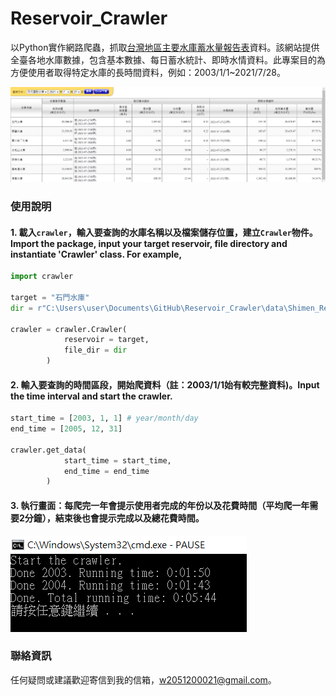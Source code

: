 # Reservoir_Crawler
以Python實作網路爬蟲，抓取[台灣地區主要水庫蓄水量報告表](https://fhy.wra.gov.tw/ReservoirPage_2011/StorageCapacity.aspx)資料。該網站提供全臺各地水庫數據，包含基本數據、每日蓄水統計、即時水情資料。此專案目的為方便使用者取得特定水庫的長時間資料，例如：2003/1/1~2021/7/28。

![alt 文字](https://github.com/w2051200021/Reservoir_Crawler/blob/main/description/figure_1.PNG "網站示意圖")

### 使用說明
#### 1. 載入`crawler`，輸入要查詢的水庫名稱以及檔案儲存位置，建立`Crawler`物件。Import the package, input your target reservoir, file directory and instantiate 'Crawler' class. For example,
```Python
import crawler

target = "石門水庫" 
dir = r"C:\Users\user\Documents\GitHub\Reservoir_Crawler\data\Shimen_Reservoir"

crawler = crawler.Crawler(
            reservoir = target,
            file_dir = dir
        )
```

#### 2. 輸入要查詢的時間區段，開始爬資料（註：2003/1/1始有較完整資料)。Input the time interval and start the crawler.
```Python
start_time = [2003, 1, 1] # year/month/day
end_time = [2005, 12, 31]

crawler.get_data(
            start_time = start_time,
            end_time = end_time
        )
```
#### 3. 執行畫面：每爬完一年會提示使用者完成的年份以及花費時間（平均爬一年需要2分鐘），結束後也會提示完成以及總花費時間。
![alt 文字](https://github.com/w2051200021/Reservoir_Crawler/blob/main/description/figure_2.PNG "執行畫面")

### 聯絡資訊
任何疑問或建議歡迎寄信到我的信箱，w2051200021@gmail.com。
